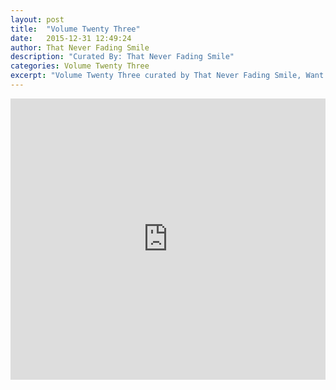 ```yaml
---
layout: post
title:  "Volume Twenty Three"
date:   2015-12-31 12:49:24
author: That Never Fading Smile
description: "Curated By: That Never Fading Smile"
categories: Volume Twenty Three
excerpt: "Volume Twenty Three curated by That Never Fading Smile, Want to hear more great music? Check back every Wednesday"
---
```

<iframe width="100%" height="450" scrolling="no" frameborder="no" src="https://w.soundcloud.com/player/?url=https%3A//api.soundcloud.com/playlists/180895799%3Fsecret_token%3Ds-i2sYS&amp;auto_play=false&amp;hide_related=true&amp;show_comments=false&amp;show_user=true&amp;show_reposts=false&amp;visual=true"></iframe>
